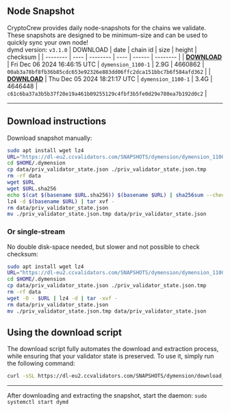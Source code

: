 ## Node Snapshot
CryptoCrew provides daily node-snapshots for the chains we validate. These snapshots are designed to be minimum-size and can be used to quickly sync your own node!  
dymd version: `v3.1.0`
| DOWNLOAD | date | chain id | size | height | checksum |
| -------- | ---- | -------- | ---- | ------ | -------- |
| **[DOWNLOAD](https://dl-eu2.ccvalidators.com/SNAPSHOTS/dymension/dymension_1100-1_4660862.tar.lz4)** | Fri Dec 06 2024 16:46:15 UTC | `dymension_1100-1` | 2.9G | 4660862 | `00ab3a78bf8fb36b85cdc653e92326e883dd06ffc2dca151bbc7b6f584afd362` |
| **[DOWNLOAD](https://dl-eu2.ccvalidators.com/SNAPSHOTS/dymension/dymension_1100-1_4646448.tar.lz4)** | Thu Dec 05 2024 18:21:17 UTC | `dymension_1100-1` | 3.4G | 4646448 | `c61c6ba37a3b5b37f20e19a461b09255129c4fbf3b5fe0d29e780ea7b192d0c2` |

---

## Download instructions
Download snapshot manually:
```sh
sudo apt install wget lz4
URL="https://dl-eu2.ccvalidators.com/SNAPSHOTS/dymension/dymension_1100-1_4660862.tar.lz4"
cd $HOME/.dymension
cp data/priv_validator_state.json ./priv_validator_state.json.tmp
rm -rf data
wget $URL
wget $URL.sha256
echo $(cat $(basename $URL.sha256)) $(basename $URL) | sha256sum --check
lz4 -d $(basename $URL) | tar xvf -
rm data/priv_validator_state.json
mv ./priv_validator_state.json.tmp data/priv_validator_state.json
```

### Or single-stream
No double disk-space needed, but slower and not possible to check checksum:
```sh
sudo apt install wget lz4
URL="https://dl-eu2.ccvalidators.com/SNAPSHOTS/dymension/dymension_1100-1_4660862.tar.lz4"
cd $HOME/.dymension
cp data/priv_validator_state.json ./priv_validator_state.json.tmp
rm -rf data
wget -O - $URL | lz4 -d | tar -xvf -
rm data/priv_validator_state.json
mv ./priv_validator_state.json.tmp data/priv_validator_state.json
```





## Using the download script

The download script fully automates the download and extraction process, while ensuring that your validator state is preserved. To use it, simply run the following command:
```sh
curl -sSL https://dl-eu2.ccvalidators.com/SNAPSHOTS/dymension/download_snapshot.sh | bash
```
---

After downloading and extracting the snapshot, start the daemon: `sudo systemctl start dymd`

